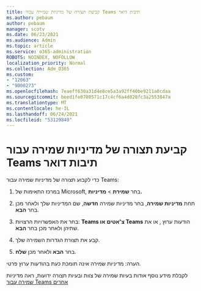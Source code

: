 ```yaml
---
title: קביעת תצורה של מדיניות שמירה עבור Teams תיבות דואר
ms.author: pebaum
author: pebaum
manager: scotv
ms.date: 06/23/2021
ms.audience: Admin
ms.topic: article
ms.service: o365-administration
ROBOTS: NOINDEX, NOFOLLOW
localization_priority: Normal
ms.collection: Adm_O365
ms.custom:
- "12063"
- "9000273"
ms.openlocfilehash: 7eaeff630a31d4e8ce5a3a92ff40be9211a0cdaa
ms.sourcegitcommit: beed1fe0708571c17c4cf6a4d028fc3a2553847a
ms.translationtype: MT
ms.contentlocale: he-IL
ms.lasthandoff: 06/24/2021
ms.locfileid: "53129840"
---
```

# <a name="configure-retention-policies-for-teams-locations"></a>קביעת תצורה של מדיניות שמירה עבור Teams תיבות דואר

כדי לקבוע תצורה של מדיניות שמירה עבור Teams:

1. במרכז התאימות של Microsoft, בחר **שמירת**  >  **מדיניות.**

1. תחת **מדיניות שמירה**, בחר מדיניות שמירה **חדשה**, שם המדיניות שלך ולאחר מכן בחר **הבא**.

1. בחר את האפשרויות הרצויות: **Teams צ'אטים** **או Teams** הודעות ערוץ , או את שתיהן ולאחר מכן בחר **הבא**.

1. קבע את תצורת הגדרות השמירה שלך. 

1. בחר **הבא** ולאחר מכן **שלח**.

הערה: מדיניות שמירה אינה תומכת כעת בהודעות ערוץ פרטי.

לקבלת מידע נוסף אודות בעיות שמירה של צוות ובעיות תצורה ידועות, ראה מדיניות [שמירה עבור Teams אחרים](/microsoft-365/compliance/create-retention-policies#retention-policy-for-teams-locations)


